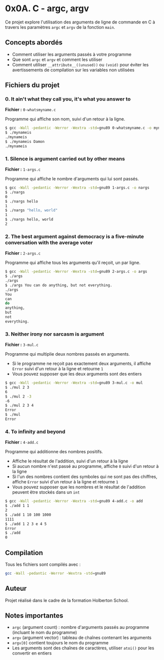 # 0x0A. C - argc, argv

Ce projet explore l'utilisation des arguments de ligne de commande en C à travers les paramètres `argc` et `argv` de la fonction `main`.

## Concepts abordés

- Comment utiliser les arguments passés à votre programme
- Que sont `argc` et `argv` et comment les utiliser
- Comment utiliser `__attribute__((unused))` ou `(void)` pour éviter les avertissements de compilation sur les variables non utilisées

## Fichiers du projet

### 0. It ain't what they call you, it's what you answer to
**Fichier :** `0-whatsmyname.c`

Programme qui affiche son nom, suivi d'un retour à la ligne.

```bash
$ gcc -Wall -pedantic -Werror -Wextra -std=gnu89 0-whatsmyname.c -o mynameis
$ ./mynameis 
./mynameis
$ ./mynameis Damon
./mynameis
```

### 1. Silence is argument carried out by other means
**Fichier :** `1-args.c`

Programme qui affiche le nombre d'arguments qui lui sont passés.

```bash
$ gcc -Wall -pedantic -Werror -Wextra -std=gnu89 1-args.c -o nargs
$ ./nargs 
0
$ ./nargs hello
1
$ ./nargs "hello, world"
1
$ ./nargs hello, world
2
```

### 2. The best argument against democracy is a five-minute conversation with the average voter
**Fichier :** `2-args.c`

Programme qui affiche tous les arguments qu'il reçoit, un par ligne.

```bash
$ gcc -Wall -pedantic -Werror -Wextra -std=gnu89 2-args.c -o args
$ ./args 
./args
$ ./args You can do anything, but not everything.
./args
You
can
do
anything,
but
not
everything.
```

### 3. Neither irony nor sarcasm is argument
**Fichier :** `3-mul.c`

Programme qui multiplie deux nombres passés en arguments.

- Si le programme ne reçoit pas exactement deux arguments, il affiche `Error` suivi d'un retour à la ligne et retourne `1`
- Vous pouvez supposer que les deux arguments sont des entiers

```bash
$ gcc -Wall -pedantic -Werror -Wextra -std=gnu89 3-mul.c -o mul
$ ./mul 2 3
6
$ ./mul 2 -3
-6
$ ./mul 2 3 4
Error
$ ./mul
Error
```

### 4. To infinity and beyond
**Fichier :** `4-add.c`

Programme qui additionne des nombres positifs.

- Affiche le résultat de l'addition, suivi d'un retour à la ligne
- Si aucun nombre n'est passé au programme, affiche `0` suivi d'un retour à la ligne
- Si l'un des nombres contient des symboles qui ne sont pas des chiffres, affiche `Error` suivi d'un retour à la ligne et retourne `1`
- Vous pouvez supposer que les nombres et le résultat de l'addition peuvent être stockés dans un `int`

```bash
$ gcc -Wall -pedantic -Werror -Wextra -std=gnu89 4-add.c -o add
$ ./add 1 1
2
$ ./add 1 10 100 1000
1111
$ ./add 1 2 3 e 4 5
Error
$ ./add
0
```

## Compilation

Tous les fichiers sont compilés avec :
```bash
gcc -Wall -pedantic -Werror -Wextra -std=gnu89
```

## Auteur

Projet réalisé dans le cadre de la formation Holberton School.

## Notes importantes

- `argc` (argument count) : nombre d'arguments passés au programme (incluant le nom du programme)
- `argv` (argument vector) : tableau de chaînes contenant les arguments
- `argv[0]` contient toujours le nom du programme
- Les arguments sont des chaînes de caractères, utiliser `atoi()` pour les convertir en entiers